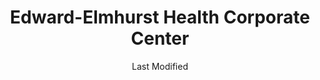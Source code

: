 ---
layout: location-page
date: Last Modified
description: "Local COVID-19 testing is available at Edward-Elmhurst Health Corporate Center in Warrenville, Illinois, USA."
permalink: "locations/illinois/warrenville/edward-elmhurst-health-corporate-center/"
tags:
  - locations
  - illinois
title: Edward-Elmhurst Health Corporate Center
uniqueName: edward-elmhurst-health-corporate-center
state: Illinois
stateAbbr: IL
hood: "Warrenville"
address: "4201 Winfield Rd"
city: "Warrenville"
zip: "60555"
zipsNearby: "46303 46304 46307 46308 46311 46312 46401 46402 46403 46404 46405 46406 46407 46408 46409 46410 46411 46319 46320 46321 46322 46323 46324 46325 46327 46341 46342 46349 46355 46356 46368 46373 46375 46376 46377 46379 46393 46394 60002 60004 60005 60006 60007 60008 60009 61006 60010 60011 61008 60089 61010 61011 61012 60013 61015 61016 60290 60012 60014 60039 61020 60015 60016 60017 60018 60019 60201 60202 60203 60204 60208 60209 60020 60021 61031 61038 60022 60025 60026 60029 60030 60031 60001 60033 60034 60035 60037 60040 61043 60041 60042 60043 60044 60045 60046 60047 60048 60069 61049 60050 60051 61052 60053 60056 60060 60061 61057 60062 60065 60064 60086 60088 61061 60038 60055 60067 60074 60078 60094 60095 60068 61065 60070 60071 60072 61068 61101 61102 61103 61104 61105 61106 61107 61108 61109 61110 61111 61112 61114 61115 61125 61126 61130 61131 61132 61073 60073 60075 60076 60077 60081 61084 60082 60083 60084 60079 60085 60087 60090 60091 60093 60096 60097 60098 60099 53101 53104 53105 53109 53525 53114 53115 53121 53125 53128 53139 53140 53141 53142 53143 53144 53147 53148 53152 53157 53158 53159 53168 53585 53170 53171 53176 53102 53179 53181 53182 53184 53191 53192 53194 53195 60101 60102 60156 61310 61312 60910 60502 60503 60504 60505 60506 60507 60568 60572 60598 60103 60107 60133 60510 60539 60401 60104 60105 60106 60402 60511 61313 60108 60117 60406 60913 60914 60407 60915 60408 60512 60513 60917 60109 60919 60409 60920 60116 60122 60128 60132 60188 60197 60199 60110 60410 60922 61317 60499 60411 60412 60415 60111 60514 60416 61318 60112 60113 60417 61320 60115 60419 60515 60516 60517 60118 60420 60518 60119 60120 60121 60123 60124 60170 60126 60421 60934 60519 60129 60935 60422 60130 60599 60423 60131 60176 60424 60134 60135 60136 60137 60138 60139 60425 61325 60940 60140 60426 60428 60429 60941 60520 60141 60521 60522 60523 60527 60561 60430 60944 60142 60143 60403 60404 60431 60432 60433 60434 60435 60436 60144 60901 60946 60145 60437 60146 61329 60147 60525 60526 61330 60438 61301 60530 61331 60531 60439 60440 60490 61332 60532 60441 60446 60491 60148 60534 60150 60442 60950 60151 60152 61341 60443 60153 60154 60155 60444 60157 60160 60161 60162 60163 60164 60165 61342 60445 60536 60537 60447 60448 60954 60449 60538 60450 60540 60563 60564 60565 60566 60567 60541 60451 60542 60452 60453 60454 60455 60456 60457 60458 60459 60301 60302 60303 60304 60305 60460 61348 60461 60462 60467 60543 61350 60463 60464 60466 60484 61353 60468 61354 60544 60585 60586 60545 60469 60470 60961 60471 60171 60546 60472 60958 60964 60174 60175 60548 60159 60168 60169 60172 60173 60179 60192 60193 60194 60195 60196 61360 60549 60550 60551 60552 60177 60473 60474 60475 60553 61311 61364 61367 60554 60501 60178 60476 60477 60478 60487 61370 61371 61372 60180 60969 61373 60479 60181 60555 60183 60556 60184 60557 61378 60185 60186 60558 60559 60187 60189 60480 60481 60190 60191 60399 60465 60482 60560 60601 60602 60603 60604 60605 60606 60607 60608 60609 60610 60611 60612 60613 60614 60615 60616 60617 60618 60619 60620 60621 60622 60623 60624 60625 60626 60628 60629 60630 60631 60632 60633 60634 60636 60637 60638 60639 60640 60641 60642 60643 60644 60645 60646 60647 60649 60651 60652 60653 60654 60655 60656 60657 60659 60660 60661 60664 60666 60668 60669 60670 60673 60674 60675 60677 60678 60680 60681 60682 60684 60685 60686 60687 60688 60689 60690 60691 60693 60694 60695 60696 60697 60699 60701 60706 60707 60712 60714 60803 60804 60805 60827 53199 60679 60049 60092 60125 60570 60597 60663" 
mapUrl: "http://maps.apple.com/?q=Edward-Elmhurst+Health+Corporate+Center&address=4201+Winfield+Rd,Warrenville,Illinois,60555"
locationType: Drive-thru
phone: ""
website: "https://www.eehealth.org/coronavirus/#cvsection4"
onlineBooking: undefined
closed: undefined
closedUpdate: May 23rd, 2020
notes: "Requires referral from a primary health provider."
days: Weekdays
hours: 9 am-3PM
ctaMessage: Learn more
ctaUrl: "https://www.eehealth.org/coronavirus/#cvsection4"
---